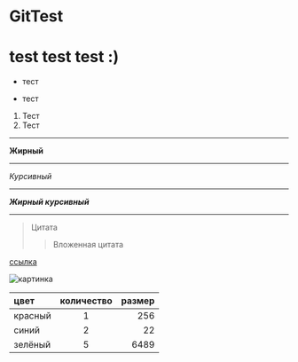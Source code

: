 # GitTest
# test test test :)
* тест
- тест

1. Тест
2. Тест

*** 

__Жирный__

---

_Курсивный_

---

___Жирный курсивный___
___
> Цитата
>> Вложенная цитата

[ссылка](https://github.com/fix-stress/GitTest)

![картинка](какое-то.png)

цвет| количество |размер
:----|:----------:|----------:
красный|1|256
синий| 2 | 22
зелёный | 5 | 6489